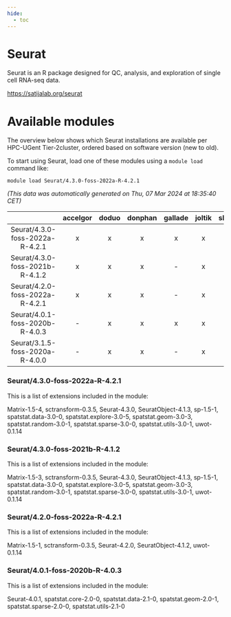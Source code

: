 ```yaml
---
hide:
  - toc
---
```


Seurat
======


Seurat is an R package designed for QC, analysis, and exploration of single cell RNA-seq data.

https://satijalab.org/seurat
# Available modules


The overview below shows which Seurat installations are available per HPC-UGent Tier-2cluster, ordered based on software version (new to old).

To start using Seurat, load one of these modules using a `module load` command like:

```shell
module load Seurat/4.3.0-foss-2022a-R-4.2.1
```

*(This data was automatically generated on Thu, 07 Mar 2024 at 18:35:40 CET)*  

| |accelgor|doduo|donphan|gallade|joltik|skitty|
| :---: | :---: | :---: | :---: | :---: | :---: | :---: |
|Seurat/4.3.0-foss-2022a-R-4.2.1|x|x|x|x|x|x|
|Seurat/4.3.0-foss-2021b-R-4.1.2|x|x|x|-|x|x|
|Seurat/4.2.0-foss-2022a-R-4.2.1|x|x|x|-|x|x|
|Seurat/4.0.1-foss-2020b-R-4.0.3|-|x|x|x|x|x|
|Seurat/3.1.5-foss-2020a-R-4.0.0|-|x|x|-|x|x|


### Seurat/4.3.0-foss-2022a-R-4.2.1

This is a list of extensions included in the module:

Matrix-1.5-4, sctransform-0.3.5, Seurat-4.3.0, SeuratObject-4.1.3, sp-1.5-1, spatstat.data-3.0-0, spatstat.explore-3.0-5, spatstat.geom-3.0-3, spatstat.random-3.0-1, spatstat.sparse-3.0-0, spatstat.utils-3.0-1, uwot-0.1.14

### Seurat/4.3.0-foss-2021b-R-4.1.2

This is a list of extensions included in the module:

Matrix-1.5-3, sctransform-0.3.5, Seurat-4.3.0, SeuratObject-4.1.3, sp-1.5-1, spatstat.data-3.0-0, spatstat.explore-3.0-5, spatstat.geom-3.0-3, spatstat.random-3.0-1, spatstat.sparse-3.0-0, spatstat.utils-3.0-1, uwot-0.1.14

### Seurat/4.2.0-foss-2022a-R-4.2.1

This is a list of extensions included in the module:

Matrix-1.5-1, sctransform-0.3.5, Seurat-4.2.0, SeuratObject-4.1.2, uwot-0.1.14

### Seurat/4.0.1-foss-2020b-R-4.0.3

This is a list of extensions included in the module:

Seurat-4.0.1, spatstat.core-2.0-0, spatstat.data-2.1-0, spatstat.geom-2.0-1, spatstat.sparse-2.0-0, spatstat.utils-2.1-0